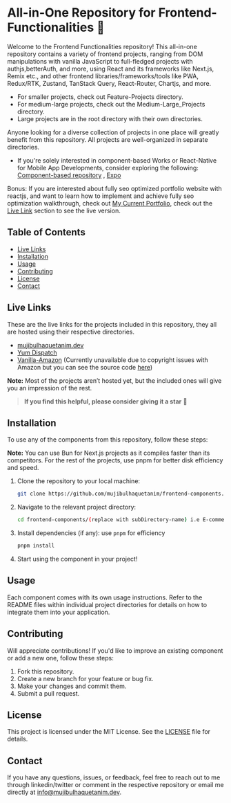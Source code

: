 # All-in-One Repository for Frontend-Functionalities 🙂

Welcome to the Frontend Functionalities repository! This all-in-one repository contains a variety of frontend projects, ranging from DOM manipulations with vanilla JavaScript to full-fledged projects with authjs,betterAuth, and more, using React and its frameworks like Next.js, Remix etc., and other frontend libraries/frameworks/tools like PWA, Redux/RTK, Zustand, TanStack Query, React-Router, Chartjs, and more.

- For smaller projects, check out Feature-Projects directory.
- For medium-large projects, check out the Medium-Large_Projects directory.
- Large projects are in the root directory with their own directories.

Anyone looking for a diverse collection of projects in one place will greatly benefit from this repository. All projects are well-organized in separate directories.

- If you're solely interested in component-based Works or React-Native for Mobile App Developments, consider exploring the following: [Component-based repository](https://github.com/mujibulhaquetanim/componentGallery.git) , [Expo](https://github.com/mujibulhaquetanim/React-Native.git)

Bonus: If you are interested about fully seo optimized portfolio website with reactjs, and want to learn how to implement and achieve fully seo optimization walkthrough, check out [My Current Portfolio](https://github.com/mujibulhaquetanim/Frontend-Functionalities/tree/main/Portfolios/mujibv.1), check out the [Live Link](#live-links) section to see the live version.

## Table of Contents

- [Live Links](#live-links)
- [Installation](#installation)
- [Usage](#usage)
- [Contributing](#contributing)
- [License](#license)
- [Contact](#contact)

## Live Links

These are the live links for the projects included in this repository, they all are hosted using their respective directories.

- [mujibulhaquetanim.dev](https://mujibulhaquetanim.dev)
- [Yum Dispatch](https://yumdispatchbd.netlify.app/)
- [Vanilla-Amazon](https://vanilla-amazon.netlify.app/) (Currently unavailable due to copyright issues with Amazon but you can see the source code [here](https://github.com/mujibulhaquetanim/Frontend-Functionalities/tree/main/E-commerce/Amazon-vanilajs))

**Note:** Most of the projects aren’t hosted yet, but the included ones will give you an impression of the rest.

> **If you find this helpful, please consider giving it a star** 🙂

## Installation

To use any of the components from this repository, follow these steps:

**Note:** You can use Bun for Next.js projects as it compiles faster than its competitors. For the rest of the projects, use pnpm for better disk efficiency and speed.

1. Clone the repository to your local machine:

   ```bash
   git clone https://github.com/mujibulhaquetanim/frontend-components.git
   ```

2. Navigate to the relevant project directory:

   ```bash
   cd frontend-components/(replace with subDirectory-name) i.e E-commerce/vanilla-amazonjs, food-delivery, etc.
   ```

3. Install dependencies (if any):
   use `pnpm` for efficiency

   ```bash
   pnpm install
   ```

4. Start using the component in your project!

## Usage

Each component comes with its own usage instructions. Refer to the README files within individual project directories for details on how to integrate them into your application.

## Contributing

Will appreciate contributions! If you'd like to improve an existing component or add a new one, follow these steps:

1. Fork this repository.
2. Create a new branch for your feature or bug fix.
3. Make your changes and commit them.
4. Submit a pull request.

## License

This project is licensed under the MIT License. See the [LICENSE](LICENSE) file for details.

## Contact

If you have any questions, issues, or feedback, feel free to reach out to me through linkedin/twitter or comment in the respective repository or email me directly at [info@mujibulhaquetanim.dev](mailto:info@mujibulhaquetanim.dev).
